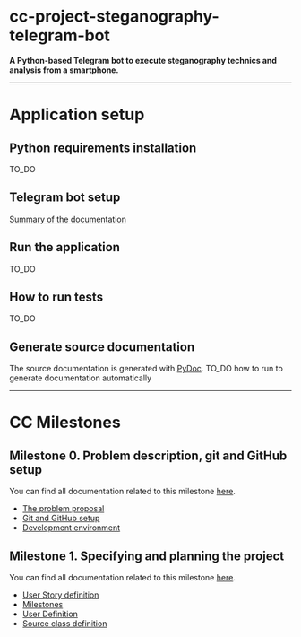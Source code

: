 # cc-project-steganography-telegram-bot

**A Python-based Telegram bot to execute steganography technics and analysis from a smartphone.**

---
# Application setup
## Python requirements installation
TO_DO
## Telegram bot setup

[Summary of the documentation](docu/telegram-bot-quick-guide.md)

## Run the application
TO_DO
## How to run tests
TO_DO
## Generate source documentation

The source documentation is generated with [PyDoc](https://docs.python.org/es/3/library/pydoc.html).
TO_DO how to run to generate documentation automatically

---
# CC Milestones

## Milestone 0. Problem description, git and GitHub setup

You can find all documentation related to this milestone [here](milestone-docu/0-milestone/).

- [The problem proposal](milestone-docu/0-milestone/problem-description.md)
- [Git and GitHub setup](milestone-docu/0-milestone/git-github-setup.md)
- [Development environment](milestone-docu/0-milestone/setup-environment.md)

## Milestone 1. Specifying and planning the project

You can find all documentation related to this milestone [here](milestone-docu/1-milestone/).
- [User Story definition](https://github.com/dext0s/cc-project-steganography-telegram-bot/issues)
- [Milestones](https://github.com/dext0s/cc-project-steganography-telegram-bot/milestones)
- [User Definition](milestone-docu/1-milestone/user-definition.md)
- [Source class definition](milestone-docu/1-milestone/class-definition.md)